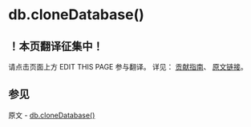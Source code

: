 # db.cloneDatabase()

## ！本页翻译征集中！

请点击页面上方 EDIT THIS PAGE 参与翻译。
详见：
[贡献指南]( https://github.com/JinMuInfo/MongoDB-Manual-zh/blob/master/CONTRIBUTING.md )、
[原文链接](  https://docs.mongodb.com/manual/reference/method/db.cloneDatabase/  )。

## 参见

原文 - [db.cloneDatabase()]( https://docs.mongodb.com/manual/reference/method/db.cloneDatabase/ )

